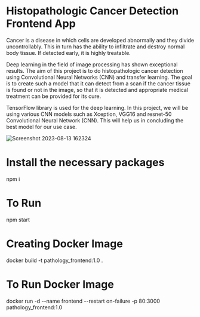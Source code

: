 # Histopathologic Cancer Detection Frontend App
Cancer is a disease in which cells are developed abnormally and they divide uncontrollably. This in turn has the ability to infiltrate and destroy normal body tissue. If detected early, it is highly treatable.

Deep learning in the field of image processing has shown exceptional results. The aim of this project is to do histopathologic cancer detection using Convolutional Neural Networks (CNN) and transfer learning. The goal is to create such a model that it can detect from a scan if the cancer tissue is found or not in the image, so that it is detected and appropriate medical treatment can be provided for its cure.

TensorFlow library is used for the deep learning. In this project, we will be using various CNN models such as Xception, VGG16 and resnet-50 Convolutional Neural Network (CNN). This will help us in concluding the best model for our use case.

![Screenshot 2023-08-13 162324](https://github.com/harpreetkaur6119/histopathologic-cancer-detection-frontend/assets/64327716/946fcdb7-49b8-43b0-8c5b-1ec011adf8ef)


# Install the necessary packages
npm i

# To Run
npm start

# Creating Docker Image
docker build -t pathology_frontend:1.0 .

# To Run Docker Image
docker run -d --name frontend --restart on-failure -p 80:3000 pathology_frontend:1.0
